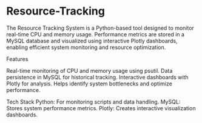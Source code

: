 # Resource-Tracking
The Resource Tracking System is a Python-based tool designed to monitor real-time CPU and memory usage. Performance metrics are stored in a MySQL database and visualized using interactive Plotly dashboards, enabling efficient system monitoring and resource optimization.

Features

Real-time monitoring of CPU and memory usage using psutil.
Data persistence in MySQL for historical tracking.
Interactive dashboards with Plotly for analysis.
Helps identify system bottlenecks and optimize performance.

Tech Stack
Python: For monitoring scripts and data handling.
MySQL: Stores system performance metrics.
Plotly: Creates interactive visualization dashboards.
